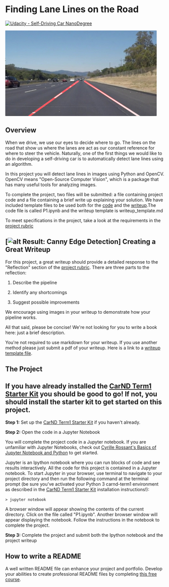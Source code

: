 # **Finding Lane Lines on the Road** 
[![Udacity - Self-Driving Car NanoDegree](https://s3.amazonaws.com/udacity-sdc/github/shield-carnd.svg)](http://www.udacity.com/drive)

<img src="examples/laneLines_thirdPass.jpg" width="480" alt="Combined Image" />

Overview
---

When we drive, we use our eyes to decide where to go.  The lines on the road that show us where the lanes are act as our constant reference for where to steer the vehicle.  Naturally, one of the first things we would like to do in developing a self-driving car is to automatically detect lane lines using an algorithm.

In this project you will detect lane lines in images using Python and OpenCV.  OpenCV means "Open-Source Computer Vision", which is a package that has many useful tools for analyzing images.  

To complete the project, two files will be submitted: a file containing project code and a file containing a brief write up explaining your solution. We have included template files to be used both for the [code](https://github.com/udacity/CarND-LaneLines-P1/blob/master/P1.ipynb) and the [writeup](https://github.com/udacity/CarND-LaneLines-P1/blob/master/writeup_template.md).The code file is called P1.ipynb and the writeup template is writeup_template.md 

To meet specifications in the project, take a look at the requirements in the [project rubric](https://review.udacity.com/#!/rubrics/322/view)

[![alt Result: Canny Edge Detection]("https://github.com/yunsupj/SDC_Project/blob/master/Computer_Vision/Lane_Line_Detection/test_images/output_gray.jpg")]
Creating a Great Writeup
---
For this project, a great writeup should provide a detailed response to the "Reflection" section of the [project rubric](https://review.udacity.com/#!/rubrics/322/view). There are three parts to the reflection:

1. Describe the pipeline

2. Identify any shortcomings

3. Suggest possible improvements

We encourage using images in your writeup to demonstrate how your pipeline works.  

All that said, please be concise!  We're not looking for you to write a book here: just a brief description.

You're not required to use markdown for your writeup.  If you use another method please just submit a pdf of your writeup. Here is a link to a [writeup template file](https://github.com/udacity/CarND-LaneLines-P1/blob/master/writeup_template.md). 


The Project
---

## If you have already installed the [CarND Term1 Starter Kit](https://github.com/udacity/CarND-Term1-Starter-Kit/blob/master/README.md) you should be good to go!   If not, you should install the starter kit to get started on this project. ##

**Step 1:** Set up the [CarND Term1 Starter Kit](https://classroom.udacity.com/nanodegrees/nd013/parts/fbf77062-5703-404e-b60c-95b78b2f3f9e/modules/83ec35ee-1e02-48a5-bdb7-d244bd47c2dc/lessons/8c82408b-a217-4d09-b81d-1bda4c6380ef/concepts/4f1870e0-3849-43e4-b670-12e6f2d4b7a7) if you haven't already.

**Step 2:** Open the code in a Jupyter Notebook

You will complete the project code in a Jupyter notebook.  If you are unfamiliar with Jupyter Notebooks, check out <A HREF="https://www.packtpub.com/books/content/basics-jupyter-notebook-and-python" target="_blank">Cyrille Rossant's Basics of Jupyter Notebook and Python</A> to get started.

Jupyter is an Ipython notebook where you can run blocks of code and see results interactively.  All the code for this project is contained in a Jupyter notebook. To start Jupyter in your browser, use terminal to navigate to your project directory and then run the following command at the terminal prompt (be sure you've activated your Python 3 carnd-term1 environment as described in the [CarND Term1 Starter Kit](https://github.com/udacity/CarND-Term1-Starter-Kit/blob/master/README.md) installation instructions!):

`> jupyter notebook`

A browser window will appear showing the contents of the current directory.  Click on the file called "P1.ipynb".  Another browser window will appear displaying the notebook.  Follow the instructions in the notebook to complete the project.  

**Step 3:** Complete the project and submit both the Ipython notebook and the project writeup

## How to write a README
A well written README file can enhance your project and portfolio.  Develop your abilities to create professional README files by completing [this free course](https://www.udacity.com/course/writing-readmes--ud777).

